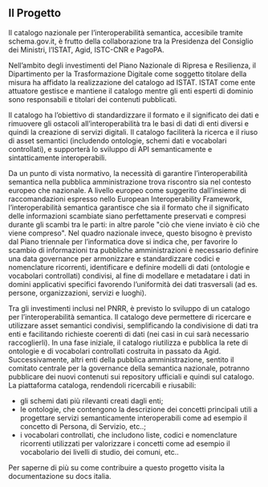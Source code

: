 ## Il Progetto

Il catalogo nazionale per l’interoperabilità semantica, accesibile tramite schema.gov.it, è frutto della collaborazione tra la Presidenza del Consiglio dei Ministri, l’ISTAT, Agid, ISTC-CNR e PagoPA.

Nell’ambito degli investimenti del Piano Nazionale di Ripresa e Resilienza, il Dipartimento per la Trasformazione Digitale come soggetto titolare della misura ha affidato la realizzazione del catalogo ad ISTAT.
ISTAT come ente attuatore gestisce e mantiene il catalogo mentre gli enti esperti di dominio sono responsabili e titolari dei contenuti pubblicati.

Il catalogo ha l’obiettivo di standardizzare il formato e il significato dei dati e rimuovere gli ostacoli all’interoperabilità tra le basi di dati di enti diversi e quindi la creazione di servizi digitali.
Il catalogo faciliterà la ricerca e il riuso di asset semantici (includendo ontologie, schemi dati e vocabolari controllati), e supporterà lo sviluppo di API semanticamente e sintatticamente interoperabili.

Da un punto di vista normativo, la necessità di garantire l’interoperabilità semantica nella pubblica amministrazione trova riscontro sia nel contesto europeo che nazionale.
A livello europeo come suggerito dall’insieme di raccomandazioni espresso nello European Interoperability Framework, l’interoperabilità semantica garantisce che sia il formato che il significato delle informazioni scambiate siano perfettamente preservati e compresi durante gli scambi tra le parti: in altre parole "ciò che viene inviato è ciò che viene compreso".
Nel quadro nazionale invece, questo bisogno è previsto dal Piano triennale per l’informatica dove si indica che, per favorire lo scambio di informazioni tra  pubbliche amministrazioni è necessario definire una data governance per armonizzare e standardizzare codici e nomenclature ricorrenti,  identificare e definire modelli di dati (ontologie e vocabolari controllati) condivisi, al fine di modellare e metadatare i dati in domini applicativi specifici favorendo l’uniformità dei dati trasversali (ad es. persone, organizzazioni, servizi e luoghi).

Tra gli investimenti inclusi nel PNRR, è previsto lo sviluppo di un catalogo per l’interoperabilità semantica.
Il catalogo deve permettere di ricercare e utilizzare asset semantici condivisi, semplificando la condivisione di dati tra enti e facilitando richieste coerenti di dati (nei casi in cui sarà necessario raccoglierli).
In  una fase iniziale, il catalogo riutilizza e pubblica la rete di ontologie e di vocabolari controllati costruita in passato da Agid. Successivamente, altri enti della pubblica amministrazione, sentito il comitato centrale per la governance della semantica nazionale, potranno pubblicare dei nuovi contenuti sui repository ufficiali e quindi sul catalogo.
La piattaforma cataloga, rendendoli ricercabili e riusabili:

- gli schemi dati più rilevanti creati dagli enti;
- le ontologie, che contengono la descrizione dei concetti principali utili a progettare servizi semanticamente interoperabili come ad esempio il concetto di Persona, di Servizio, etc..;
- i vocabolari controllati, che includono liste, codici e nomenclature ricorrenti utilizzati per valorizzare i concetti come ad esempio il vocabolario dei livelli di studio, dei comuni, etc..

Per saperne di più su come contribuire a questo progetto visita la documentazione su docs italia.
